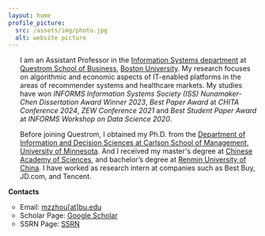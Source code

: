 ```yaml
---
layout: home
profile_picture:
  src: /assets/img/photo.jpg
  alt: website picture
---
```


<!-- <strong>Education</strong>
<ul>
<li style="list-style-type:circle;font-size:14px">Ph.D. Candidate, Department of Information & Decision Sciences, University of Minnesota (2017 - Present).</li>
<li style="list-style-type:circle;font-size:14px">M.S. in Computer Science, Chinese Academy of Sciences (2014 - 2017).</li>
<li style="list-style-type:circle;font-size:14px">B. Eng. in Information Security, Renmin University of China (2010 - 2014).</li>
<li style="list-style-type:circle;font-size:14px">Exchange Student, City University of Hong Kong (9/2012-12/2013).</li>
</ul> -->

<ul>
	I am an Assistant Professor in the <a href="https://www.bu.edu/questrom/faculty-research/academic-departments/information-systems/" target="_blank">Information Systems department</a> at <a href="https://www.bu.edu/questrom/" target="_blank">Questrom School of Business</a>, <a href="https://www.bu.edu/" target="_blank">Boston University</a>. My research focuses on algorithmic and economic aspects of IT-enabled platforms in the areas of recommender systems and healthcare markets. My studies have won <em>INFORMS Information Systems Society (ISS) Nunamaker-Chen Dissertation Award Winner 2023</em>, <em>Best Paper Award</em> at <em>CHITA Conference 2024</em>, <em>ZEW Conference 2021</em> and <em>Best Student Paper Award</em> at <em>INFORMS Workshop on Data Science 2020</em>. 
</ul>

<ul>
	Before joining Questrom, I obtained my Ph.D. from the <a href="https://carlsonschool.umn.edu/departments/information-decision-sciences-department" target="_blank">Department of Information and Decision Sciences at Carlson School of Management, University of Minnesota</a>. And I received my master's degree at <a href="https://english.cas.cn/" target="_blank">Chinese Academy of Sciences</a>, and bachelor’s degree at <a href="https://www.ruc.edu.cn/en" target="_blank">Renmin University of China</a>. I have worked as research intern at companies such as Best Buy, JD.com, and Tencent. 
</ul>

<!-- <strong>Research Interest</strong>
<ul>
<li style="list-style-type:circle;font-size:14px"><strong>Topics: </strong>Recommender Systems, E-commerce, Privacy, Telehealth, Economic Impact of AI, Customer Lifetime Value, Category Expansion</li>
<li style="list-style-type:circle;font-size:14px"><strong>Methodologies: </strong>Machine Learning, Deep Learning, Simulation, Field Experiments, Econometrics</li>
</ul> -->

<!-- <strong>Academic Experience</strong>
<ul>
<li style="list-style-type:circle;font-size:14px"><strong>Instructor</strong> IDSc 4444 Descriptive and Predictive Analytics (Fall 2019, Fall 2020)</li>
</ul> -->

<strong>Contacts</strong>
<ul>
<li style="list-style-type:circle;font-size:14px">Email: <a href="mailto:mzzhou@bu.edu" target="_blank">mzzhou[at]bu.edu</a></li>
<li style="list-style-type:circle;font-size:14px">Scholar Page: <a href="https://scholar.google.com/citations?user=E28GeEIAAAAJ&hl=en&authuser=1" target="_blank">Google Scholar</a></li>
<li style="list-style-type:circle;font-size:14px">SSRN Page: <a href="https://privpapers.ssrn.com/sol3/cf_dev/AbsByAuth.cfm?per_id=4277569" target="_blank">SSRN</a></li>
</ul>